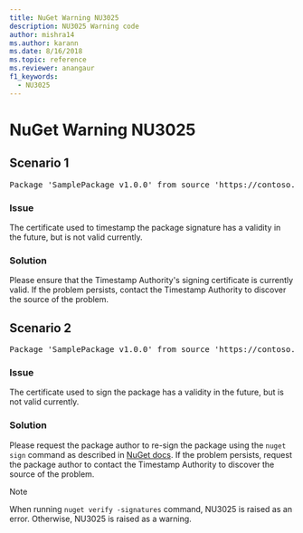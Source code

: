 ```yaml
---
title: NuGet Warning NU3025
description: NU3025 Warning code
author: mishra14
ms.author: karann
ms.date: 8/16/2018
ms.topic: reference
ms.reviewer: anangaur
f1_keywords: 
  - NU3025
---
```


# NuGet Warning NU3025

## Scenario 1

<pre>Package 'SamplePackage v1.0.0' from source 'https://contoso.com/index.json': The timestamp signing certificate is not yet valid.</pre>

### Issue

The certificate used to timestamp the package signature has a validity in the future, but is not valid currently.


### Solution

Please ensure that the Timestamp Authority's signing certificate is currently valid. If the problem persists, contact the Timestamp Authority to discover the source of the problem.



## Scenario 2

<pre>Package 'SamplePackage v1.0.0' from source 'https://contoso.com/index.json': The primary signature's timestamp signing certificate is not yet valid.</pre>

### Issue

The certificate used to sign the package has a validity in the future, but is not valid currently.


### Solution

Please request the package author to re-sign the package using the `nuget sign` command as described in [NuGet docs](https://docs.microsoft.com/en-us/nuget/create-packages/sign-a-package). If the problem persists, request the package author to contact the Timestamp Authority to discover the source of the problem.


> [!Note]
> When running `nuget verify -signatures` command, NU3025 is raised as an error. Otherwise, NU3025 is raised as a warning.